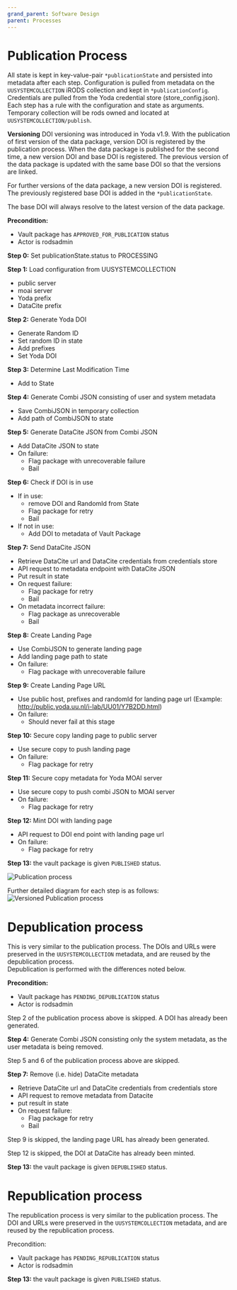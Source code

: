 ```yaml
---
grand_parent: Software Design
parent: Processes
---
```

# Publication Process
All state is kept in key-value-pair ``*publicationState`` and persisted into metadata after each step.
Configuration is pulled from metadata on the ``UUSYSTEMCOLLECTION`` iRODS collection and kept in ``*publicationConfig``.
Credentials are pulled from the Yoda credential store (store_config.json).
Each step has a rule with the configuration and state as arguments.
Temporary collection will be rods owned and located at ``UUSYSTEMCOLLECTION/publish``.

**Versioning**
DOI versioning was introduced in Yoda v1.9. 
With the publication of first version of the data package, version DOI is registered by the publication process.
When the data package is published for the second time, a new version DOI and base DOI is registered. The previous version of the data package is updated with the same base DOI so that the versions are linked. 

For further versions of the data package, a new version DOI is registered. The previously registered base DOI is added in the ``*publicationState``.

The base DOI will always resolve to the latest version of the data package.


**Precondition:**
- Vault package has ```APPROVED_FOR_PUBLICATION``` status
- Actor is rodsadmin

**Step 0:** Set publicationState.status to PROCESSING

**Step 1:** Load configuration from UUSYSTEMCOLLECTION
- public server
- moai server
- Yoda prefix
- DataCite prefix

**Step 2:** Generate Yoda DOI
- Generate Random ID
- Set random ID in state
- Add prefixes
- Set Yoda DOI

**Step 3:** Determine Last Modification Time
- Add to State

**Step 4:** Generate Combi JSON consisting of user and system metadata
- Save CombiJSON in temporary collection
- Add path of CombiJSON to state

**Step 5:** Generate DataCite JSON from Combi JSON
- Add DataCite JSON to state
- On failure:
	- Flag package with unrecoverable failure
	- Bail

**Step 6:** Check if DOI is in use
- If in use:
	- remove DOI and RandomId from State
	- Flag package for retry
	- Bail
- If not in use:
	- Add DOI to metadata of Vault Package

**Step 7:** Send DataCite JSON
- Retrieve DataCite url and DataCite credentials from credentials store
- API request to metadata endpoint with DataCite JSON
- Put result in state
- On request failure:
	- Flag package for retry
	- Bail
- On metadata incorrect failure:
	- Flag package as unrecoverable
	- Bail

**Step 8:** Create Landing Page
- Use CombiJSON to generate landing page
- Add landing page path to state
- On failure:
	- Flag package with unrecoverable failure

**Step 9:** Create Landing Page URL
- Use public host, prefixes and randomId for landing page url
	(Example: http://public.yoda.uu.nl/i-lab/UU01/Y7B2DD.html)
- On failure:
	- Should never fail at this stage

**Step 10:** Secure copy landing page to public server
- Use secure copy to push landing page
- On failure:
	- Flag package for retry

**Step 11:** Secure copy metadata for Yoda MOAI server
- Use secure copy to push combi JSON to MOAI server
- On failure:
	- Flag package for retry

**Step 12:** Mint DOI with landing page
- API request to DOI end point with landing page url
- On failure:
	- Flag package for retry

**Step 13:** the vault package is given ```PUBLISHED``` status.

![Publication process](img/publication-process.png)

Further detailed diagram for each step is as follows:
![Versioned Publication process](img/version-publication-process.png)

# Depublication process
This is very similar to the publication process. The DOIs and URLs were preserved in the ```UUSYSTEMCOLLECTION``` metadata, and are reused by the depublication process.   
Depublication is performed with the differences noted below.

**Precondition:**
- Vault package has ```PENDING_DEPUBLICATION``` status
- Actor is rodsadmin

Step 2 of the publication process above is skipped. A DOI has already been generated.

**Step 4:** Generate Combi JSON consisting only the system metadata, as the user metadata is being removed.

Step 5 and 6 of the publication process above are skipped.

**Step 7:** Remove (i.e. hide) DataCite metadata
- Retrieve DataCite url and DataCite credentials from credentials store
- API request to remove metadata from Datacite
- put result in state
- On request failure:
	- Flag package for retry
	- Bail

Step 9 is skipped, the landing page URL has already been generated.

Step 12 is skipped, the DOI at DataCite has already been minted.

**Step 13:** the vault package is given ```DEPUBLISHED``` status.

# Republication process
The republication process is very similar to the publication process.  The DOI and URLs were preserved in the ```UUSYSTEMCOLLECTION``` metadata, and are reused by the republication process.

Precondition:
- Vault package has ```PENDING_REPUBLICATION``` status
- Actor is rodsadmin

**Step 13:** the vault package is given ```PUBLISHED``` status.
